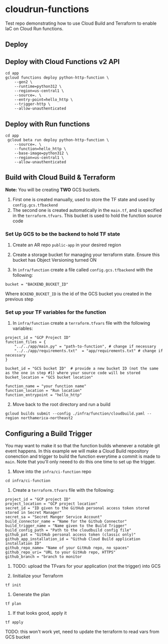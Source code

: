 # cloudrun-functions
Test repo demonstrating how to use Cloud Build and Terraform to enable IaC on Cloud Run functions.

## Deploy

## Deploy with Cloud Functions v2 API
```
cd app
gcloud functions deploy python-http-function \
    --gen2 \
    --runtime=python312 \
    --region=us-central1 \
    --source=. \
    --entry-point=hello_http \
    --trigger-http \
    --allow-unauthenticated
```

## Deploy with Run functions
```
cd app
 gcloud beta run deploy python-http-function \
    --source=. \
    --function=hello_http \
    --base-image=python312 \
    --region=us-central1 \
    --allow-unauthenticated
```

## Build with Cloud Build & Terraform

**Note:** You will be creating **TWO** GCS buckets. 
  1. First one is created manually, used to store the TF state and used by `config.gcs.tfbackend`
  2. The second one is created automatically in the `main.tf`, and is specified in the `terraform.tfvars`. This bucket is used to hold the function source code

### Set Up GCS to be the backend to hold TF state
1. Create an AR repo `public-app` in your desired region

1. Create a storage bucket for managing your terraform state. Ensure this bucket has Object Versioning turned ON

1. In `infra/function` create a file called `config.gcs.tfbackend` with the following:

```
bucket = "BACKEND_BUCKET_ID"
```

Where `BCKEND_BUCKET_ID` is the id of the GCS bucket you created in the previous step

### Set up your TF variables for the function
1. In `infra/function` create a `terraform.tfvars` file with the following variables:

```
project_id = "GCP Project ID"
function_files = {
    "../../app/main.py" = "path-to-function", # change if necessary
    "../../app/requirements.txt"  = "app/requirements.txt" # change if necessary
}

bucket_id = "GCS bucket ID"  # provide a new bucket ID (not the same as the one in step #1) where your source code will be stored
bucket_location = "GCS bucket location"

function_name = "your function name"
function_location = "Run location"
function_entrypoint = "hello_http"

```

2. Move back to the root directory and run a build

```
gcloud builds submit --config ./infra/function/cloudbuild.yaml --region northamerica-northeast2
```

## Configuring a Build Trigger
You may want to make it so that the function builds whenever a notable git event happens. In
this example we will make a Cloud Build repository conenction and trigger to build the function
everytime a commit is made to `main`. Note that you'll only neeed to do this one time to set up
the trigger.

1. Move into the `infra/ci-function` repo

```
cd infra/ci-function
```

1. Create a `terraform.tfvars` file with the following:

```
project_id = "GCP project ID"
project_location = "GCP project location"
secret_id = "ID given to the GitHub personal access token stored stored in Secret Manager"
secret_sa = "Secret Manger Service Account"
build_connector_name = "Name for the Github Connector"
build_trigger_name = "Name given to the Build Trigger"
build_config_path = "Path to the cloudbuild config file"
github_pat = "GitHub personal access token (classic only)"
github_app_installation_id = "Github Cloud Build application installation ID"
github_repo_name= "Name of your GitHub repo, no spaces"
github_repo_uri= "URL to your GitHub repo, HTTPS"
github_branch = "branch to monitor
```

1. TODO: upload the TFvars for your application (not the trigger) into GCS

1. Iinitialize your Terraform

```
tf init
```

1. Generate the plan
```
tf plan
```

1. If that looks good, apply it
```
tf apply
```

TODO: this won't work yet, need to update the terraform to read vars from GCS bucket 
